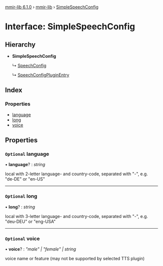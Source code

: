 [mmir-lib 6.1.0](../README.md) › [mmir-lib](../modules/mmir_lib.md) › [SimpleSpeechConfig](mmir_lib.simplespeechconfig.md)

# Interface: SimpleSpeechConfig

## Hierarchy

* **SimpleSpeechConfig**

  ↳ [SpeechConfig](mmir_lib.speechconfig.md)

  ↳ [SpeechConfigPluginEntry](mmir_lib.speechconfigpluginentry.md)

## Index

### Properties

* [language](mmir_lib.simplespeechconfig.md#optional-language)
* [long](mmir_lib.simplespeechconfig.md#optional-long)
* [voice](mmir_lib.simplespeechconfig.md#optional-voice)

## Properties

### `Optional` language

• **language**? : *string*

local with 2-letter language- and country-code, separated with "-", e.g. "de-DE" or "en-US"

___

### `Optional` long

• **long**? : *string*

local with 3-letter language- and country-code, separated with "-", e.g. "deu-DEU" or "eng-USA"

___

### `Optional` voice

• **voice**? : *"male" | "female" | string*

voice name or feature (may not be supported by selected TTS plugin)
